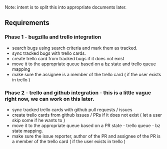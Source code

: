 Note: intent is to split this into appropriate documents later.
## Requirements
### Phase 1 - bugzilla and trello integration
* search bugs using search criteria and mark them as tracked.
* sync tracked bugs with trello cards.
 * create trello card from tracked bugs if it does not exist
 * move it to the appropriate queue based on a bz state and trello queue mapping
 * make sure the assignee is a member of the trello card ( if the user exists in trello )

### Phase 2 - trello and github integration - this is a little vague right now, we can work on this later.
* sync tracked trello cards with github pull requests / issues
 * create trello cards from github issues / PRs if it does not exist ( let a user skip some if he wants to )
 * move it to the appropriate queue based on a PR state - trello queue - bz state mapping.
 * make sure the issue reporter, author of the PR and assignee of the PR is a member of the trello card ( if the user exists in trello )

